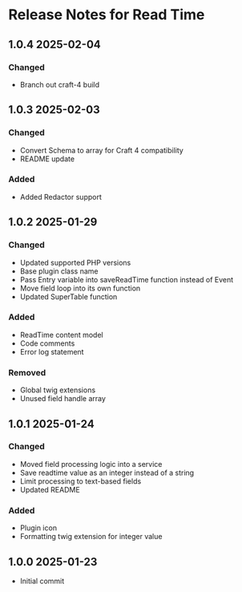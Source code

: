 # Release Notes for Read Time

## 1.0.4 2025-02-04

### Changed

- Branch out craft-4 build

## 1.0.3 2025-02-03

### Changed

- Convert Schema to array for Craft 4 compatibility
- README update

### Added

- Added Redactor support

## 1.0.2 2025-01-29

### Changed

- Updated supported PHP versions
- Base plugin class name
- Pass Entry variable into saveReadTime function instead of Event 
- Move field loop into its own function
- Updated SuperTable function

### Added

- ReadTime content model
- Code comments
- Error log statement

### Removed

- Global twig extensions
- Unused field handle array

## 1.0.1 2025-01-24

### Changed

- Moved field processing logic into a service
- Save readtime value as an integer instead of a string
- Limit processing to text-based fields
- Updated README

### Added

- Plugin icon
- Formatting twig extension for integer value

## 1.0.0 2025-01-23

- Initial commit
